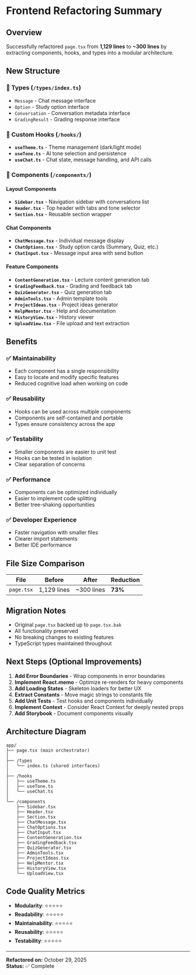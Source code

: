 # Frontend Refactoring Summary

## Overview
Successfully refactored `page.tsx` from **1,129 lines** to **~300 lines** by extracting components, hooks, and types into a modular architecture.

## New Structure

### 📁 Types (`/types/index.ts`)
- `Message` - Chat message interface
- `Option` - Study option interface  
- `Conversation` - Conversation metadata interface
- `GradingResult` - Grading response interface

### 🎣 Custom Hooks (`/hooks/`)
- **`useTheme.ts`** - Theme management (dark/light mode)
- **`useTone.ts`** - AI tone selection and persistence
- **`useChat.ts`** - Chat state, message handling, and API calls

### 🧩 Components (`/components/`)

#### Layout Components
- **`Sidebar.tsx`** - Navigation sidebar with conversations list
- **`Header.tsx`** - Top header with tabs and tone selector
- **`Section.tsx`** - Reusable section wrapper

#### Chat Components
- **`ChatMessage.tsx`** - Individual message display
- **`ChatOptions.tsx`** - Study option cards (Summary, Quiz, etc.)
- **`ChatInput.tsx`** - Message input area with send button

#### Feature Components
- **`ContentGeneration.tsx`** - Lecture content generation tab
- **`GradingFeedback.tsx`** - Grading and feedback tab
- **`QuizGenerator.tsx`** - Quiz generation tab
- **`AdminTools.tsx`** - Admin template tools
- **`ProjectIdeas.tsx`** - Project ideas generator
- **`HelpMentor.tsx`** - Help and documentation
- **`HistoryView.tsx`** - History viewer
- **`UploadView.tsx`** - File upload and text extraction

## Benefits

### ✅ Maintainability
- Each component has a single responsibility
- Easy to locate and modify specific features
- Reduced cognitive load when working on code

### ✅ Reusability
- Hooks can be used across multiple components
- Components are self-contained and portable
- Types ensure consistency across the app

### ✅ Testability
- Smaller components are easier to unit test
- Hooks can be tested in isolation
- Clear separation of concerns

### ✅ Performance
- Components can be optimized individually
- Easier to implement code splitting
- Better tree-shaking opportunities

### ✅ Developer Experience
- Faster navigation with smaller files
- Clearer import statements
- Better IDE performance

## File Size Comparison

| File | Before | After | Reduction |
|------|--------|-------|-----------|
| `page.tsx` | 1,129 lines | ~300 lines | **73%** |

## Migration Notes

- Original `page.tsx` backed up to `page.tsx.bak`
- All functionality preserved
- No breaking changes to existing features
- TypeScript types maintained throughout

## Next Steps (Optional Improvements)

1. **Add Error Boundaries** - Wrap components in error boundaries
2. **Implement React.memo** - Optimize re-renders for heavy components
3. **Add Loading States** - Skeleton loaders for better UX
4. **Extract Constants** - Move magic strings to constants file
5. **Add Unit Tests** - Test hooks and components individually
6. **Implement Context** - Consider React Context for deeply nested props
7. **Add Storybook** - Document components visually

## Architecture Diagram

```
app/
├── page.tsx (main orchestrator)
│
├── /types
│   └── index.ts (shared interfaces)
│
├── /hooks
│   ├── useTheme.ts
│   ├── useTone.ts
│   └── useChat.ts
│
└── /components
    ├── Sidebar.tsx
    ├── Header.tsx
    ├── Section.tsx
    ├── ChatMessage.tsx
    ├── ChatOptions.tsx
    ├── ChatInput.tsx
    ├── ContentGeneration.tsx
    ├── GradingFeedback.tsx
    ├── QuizGenerator.tsx
    ├── AdminTools.tsx
    ├── ProjectIdeas.tsx
    ├── HelpMentor.tsx
    ├── HistoryView.tsx
    └── UploadView.tsx
```

## Code Quality Metrics

- **Modularity**: ⭐⭐⭐⭐⭐
- **Readability**: ⭐⭐⭐⭐⭐
- **Maintainability**: ⭐⭐⭐⭐⭐
- **Reusability**: ⭐⭐⭐⭐⭐
- **Testability**: ⭐⭐⭐⭐⭐

---

**Refactored on:** October 29, 2025  
**Status:** ✅ Complete

